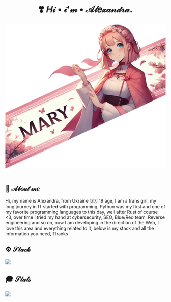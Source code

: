 <h1 align="center">❣️ 𝐻𝒾 • 𝒾'𝓂 • 𝒜𝓁𝑒𝓍𝒶𝓃𝒹𝓇𝒶.</h1>
<div>
  <img src="https://github.com/Mary064/Mary064/blob/main/headerorig.png">  
<div/>
<br>
<div>
  <h2>🌸 𝒜𝒷𝑜𝓊𝓉 𝓂𝑒</h2>
Hi, my name is Alexandra, from Ukraine 🇺🇦 19 age, I am a trans girl, my long journey in IT started with programming, Python was my first and one of my favorite programming languages to this day, well after Rust of course <3, over time I tried my hand at cybersecurity, SEO, Blue/Red team, Reverse engineering and so on, now I am developing in the direction of the Web, I love this area and everything related to it, below is my stack and all the information you need, Thanks
</div>
<div>
  <h2>⚙️ 𝒮𝓉𝒶𝒸𝓀</h2>
  <p>
  <a href="https://skillicons.dev">
    <img src="https://skillicons.dev/icons?i=html,css,js,ts,rust,c,python,robloxstudio,sass,git,react,figma,linux,windows,kali,vscode,webstorm,pycharm,vite" />
  </a>
</p>
</div>
<div>
  <h2>🎓 𝒮𝓉𝒶𝓉𝓈</h2>
<picture>
  <source
    srcset="https://github-readme-stats.vercel.app/api?username=Mary064&show_icons=true&theme=synthwave"
    media="(prefers-color-scheme: dark)"
  />
  <source
    srcset="https://github-readme-stats.vercel.app/api?username=Mary064&show_icons=true"
    media="(prefers-color-scheme: light), (prefers-color-scheme: no-preference)"
  />
  <img src="https://github-readme-stats.vercel.app/api?username=anuraghazra&show_icons=true" />
</picture>
</div>
